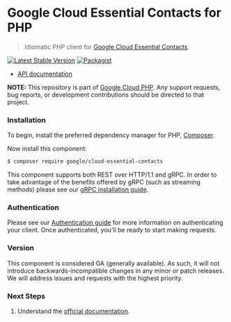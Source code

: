 # Google Cloud Essential Contacts for PHP

> Idiomatic PHP client for [Google Cloud Essential Contacts](https://cloud.google.com/essentialcontacts).

[![Latest Stable Version](https://poser.pugx.org/google/cloud-essential-contacts/v/stable)](https://packagist.org/packages/google/cloud-essential-contacts) [![Packagist](https://img.shields.io/packagist/dm/google/cloud-essential-contacts.svg)](https://packagist.org/packages/google/cloud-essential-contacts)

* [API documentation](https://cloud.google.com/php/docs/reference/cloud-essential-contacts/latest)

**NOTE:** This repository is part of [Google Cloud PHP](https://github.com/googleapis/google-cloud-php). Any
support requests, bug reports, or development contributions should be directed to
that project.

### Installation

To begin, install the preferred dependency manager for PHP, [Composer](https://getcomposer.org/).

Now install this component:

```sh
$ composer require google/cloud-essential-contacts
```

This component supports both REST over HTTP/1.1 and gRPC. In order to take advantage of the benefits offered by gRPC (such as streaming methods)
please see our [gRPC installation guide](https://cloud.google.com/php/grpc).

### Authentication

Please see our [Authentication guide](https://github.com/googleapis/google-cloud-php/blob/main/AUTHENTICATION.md) for more information
on authenticating your client. Once authenticated, you'll be ready to start making requests.

### Version

This component is considered GA (generally available). As such, it will not introduce backwards-incompatible changes in
any minor or patch releases. We will address issues and requests with the highest priority.

### Next Steps

1. Understand the [official documentation](https://cloud.google.com/essentialcontacts/docs).
